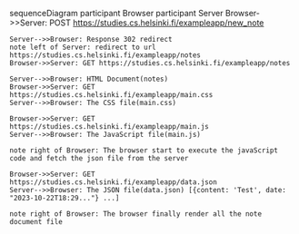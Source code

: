 sequenceDiagram
participant Browser
participant Server
Browser->>Server: POST https://studies.cs.helsinki.fi/exampleapp/new_note

    Server-->>Browser: Response 302 redirect
    note left of Server: redirect to url https://studies.cs.helsinki.fi/exampleapp/notes
    Browser->>Server: GET https://studies.cs.helsinki.fi/exampleapp/notes

    Server-->>Browser: HTML Document(notes)
    Browser->>Server: GET https://studies.cs.helsinki.fi/exampleapp/main.css
    Server-->>Browser: The CSS file(main.css)

    Browser->>Server: GET https://studies.cs.helsinki.fi/exampleapp/main.js
    Server-->>Browser: The JavaScript file(main.js)

    note right of Browser: The browser start to execute the javaScript code and fetch the json file from the server

    Browser->>Server: GET https://studies.cs.helsinki.fi/exampleapp/data.json
    Server-->>Browser: The JSON file(data.json) [{content: 'Test', date: "2023-10-22T18:29..."} ...]

    note right of Browser: The browser finally render all the note document file
